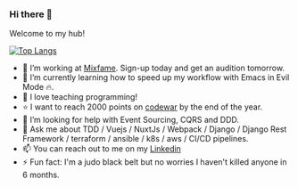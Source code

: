 ### Hi there 👋

Welcome to my hub!

[![Top Langs](https://github-readme-stats.vercel.app/api/top-langs/?username=gmilon)](https://github.com/anuraghazra/github-readme-stats)


- 🔭 I’m working at [Mixfame](https://mixfame.com). Sign-up today and get an audition tomorrow.
- 🌱 I’m currently learning how to speed up my workflow with Emacs in Evil Mode 🔥.
- 👯 I love teaching programming!
- ⭐ I want to reach 2000 points on [codewar](https://www.codewars.com/users/gmilon) by the end of the year.
- 🤔 I’m looking for help with Event Sourcing, CQRS and DDD.
- 💬 Ask me about TDD / Vuejs / NuxtJs / Webpack / Django / Django Rest Framework / terraform / ansible / k8s / aws / CI/CD pipelines.
- 📫 You can reach out to me on my [Linkedin](https://www.linkedin.com/in/guillaume-milon-315286149/)
- ⚡ Fun fact: I'm a judo black belt but no worries I haven't killed anyone in 6 months.
